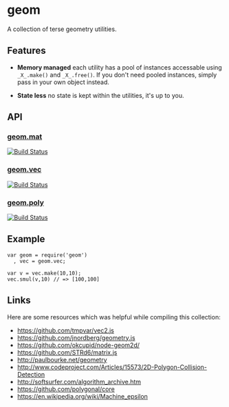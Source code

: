 # geom

A collection of terse geometry utilities.


## Features

  * __Memory managed__ each utility has a pool of instances accessable using `_X_.make()` and `_X_.free()`. If you don't need pooled instances, simply pass in your own object instead.

  * __State less__ no state is kept within the utilities, it's up to you.


## API

### [geom.mat](https://github.com/publicclass/geom-mat)

  [![Build Status](https://travis-ci.org/publicclass/geom-mat.png)](https://travis-ci.org/publicclass/geom-mat)

### [geom.vec](https://github.com/publicclass/geom-vec)

  [![Build Status](https://travis-ci.org/publicclass/geom-vec.png)](https://travis-ci.org/publicclass/geom-vec)

### [geom.poly](https://github.com/publicclass/geom-poly)

  [![Build Status](https://travis-ci.org/publicclass/geom-poly.png)](https://travis-ci.org/publicclass/geom-poly)


## Example

    var geom = require('geom')
      , vec = geom.vec;

    var v = vec.make(10,10);
    vec.smul(v,10) // => [100,100]


## Links

Here are some resources which was helpful while compiling this collection:

* https://github.com/tmpvar/vec2.js
* https://github.com/jnordberg/geometry.js
* https://github.com/okcupid/node-geom2d/
* https://github.com/STRd6/matrix.js
* http://paulbourke.net/geometry
* http://www.codeproject.com/Articles/15573/2D-Polygon-Collision-Detection
* http://softsurfer.com/algorithm_archive.htm
* https://github.com/polygonal/core
* https://en.wikipedia.org/wiki/Machine_epsilon